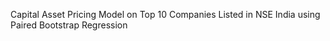Capital Asset Pricing Model on Top 10 Companies Listed in NSE India using Paired Bootstrap Regression

